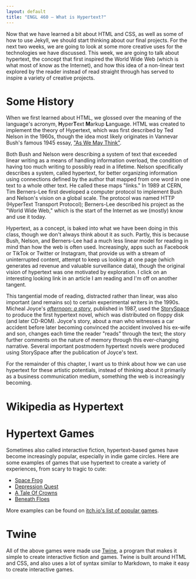 ```yaml
---
layout: default
title: "ENGL 460 – What is Hypertext?"
---
```


Now that we have learned a bit about HTML and CSS, as well as some of how to use Jekyll, we should start thinking about our final projects. For the next two weeks, we are going to look at some more creative uses for the technologies we have discussed. This week, we are going to talk about hypertext, the concept that first inspired the World Wide Web (which is what most of know as the Internet), and how this idea of a non-linear text explored by the reader instead of read straight through has served to inspire a variety of creative projects.

# Some History

When we first learned about HTML, we glossed over the meaning of the language's acronym, **H**yper**T**ext **M**arkup **L**anguage. HTML was created to implement the theory of Hypertext, which was first described by Ted Nelson in the 1960s, though the idea most likely originates in Vannevar Bush's famous 1945 essay, ["As We May Think"](https://www.theatlantic.com/magazine/archive/1945/07/as-we-may-think/303881/).

Both Bush and Nelson were describing a system of text that exceeded linear writing as a means of handling information overload, the condition of having too much writing to possibly read in a lifetime. Nelson specifically describes a system, called hypertext, for better organizing information using connections defined by the author that mapped from one word in one text to a whole other text. He called these maps "links." In 1989 at CERN, Tim Berners-Lee first developed a computer protocol to implement Bush and Nelson's vision on a global scale. The protocol was named HTTP (HyperText Transport Protocol); Berners-Lee described his project as the "World Wide Web," which is the start of the Internet as we (mostly) know and use it today.

Hypertext, as a concept, is baked into what we have been doing in this class, though we don't always think about it as such. Partly, this is because Bush, Nelson, and Berners-Lee had a much less linear model for reading in mind than how the web is often used. Increasingly, apps such as Facebook or TikTok or Twitter or Instagram, that provide us with a stream of uninterrupted content, attempt to keep us looking at one page (which generates ad revenue and valuable surveillance data), though the original vision of hypertext was one motivated by exploration. I click on an interesting looking link in an article I am reading and I'm off on another tangent.

This tangential mode of reading, distracted rather than linear, was also important (and remains so) to certain experimental writers in the 1990s. Micheal Joyce's [*afternoon: a story*](https://en.wikipedia.org/wiki/Afternoon,_a_story), published in 1987, used the [StorySpace](https://en.wikipedia.org/wiki/Storyspace) to produce the first hypertext novel, which was distributed on floppy disk (and later CD-ROM). Joyce's story, about a man who witnesses a car accident before later becoming convinced the accident involved his ex-wife and son, changes each time the reader "reads" through the text; the story further comments on the nature of memory through this ever-changing narrative. Several important postmodern hypertext novels were produced using StorySpace after the publication of Joyce's text.

For the remainder of this chapter, I want us to think about how we can use hypertext for these artistic potentials, instead of thinking about it primarily as a business communication medium, something the web is increasingly becoming.

# Wikipedia as Hypertext

# Hypertext Games

Sometimes also called interactive fiction, hypertext-based games have become increasingly popular, especially in indie game circles. Here are some examples of games that use hypertext to create a variety of experiences, from scary to tragic to cute:

* [Space Frog](https://npckc.itch.io/space-frog)
* [Depression Quest](http://www.depressionquest.com/dqfinal.html)
* [A Tale Of Crowns](https://cherrypistol.itch.io/a-tale-of-crowns)
* [Beneath Floes](https://bravemule.itch.io/beneathfloes)

More examples can be found on [itch.io's list of popular games](https://itch.io/games/made-with-twine).

# Twine

All of the above games were made use [Twine](https://twinery.org/), a program that makes it simple to create interactive fiction and games. Twine is built around HTML and CSS, and also uses a lot of syntax similar to Markdown, to make it easy to create interactive games.
